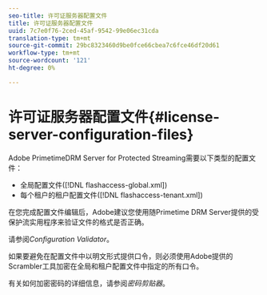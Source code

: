 ```yaml
---
seo-title: 许可证服务器配置文件
title: 许可证服务器配置文件
uuid: 7c7e0f76-2ced-45af-9542-99e06ec31cda
translation-type: tm+mt
source-git-commit: 29bc8323460d9be0fce66cbea7c6fce46df20d61
workflow-type: tm+mt
source-wordcount: '121'
ht-degree: 0%

---
```



# 许可证服务器配置文件{#license-server-configuration-files}

Adobe PrimetimeDRM Server for Protected Streaming需要以下类型的配置文件：

* 全局配置文件([!DNL flashaccess-global.xml])
* 每个租户的租户配置文件([!DNL flashaccess-tenant.xml])

在您完成配置文件编辑后，Adobe建议您使用随Primetime DRM Server提供的受保护流实用程序来验证文件的格式是否正确。

请参阅&#x200B;*Configuration Validator*。

如果要避免在配置文件中以明文形式提供口令，则必须使用Adobe提供的Scrambler工具加密在全局和租户配置文件中指定的所有口令。

有关如何加密密码的详细信息，请参阅&#x200B;*密码剪贴器*。
